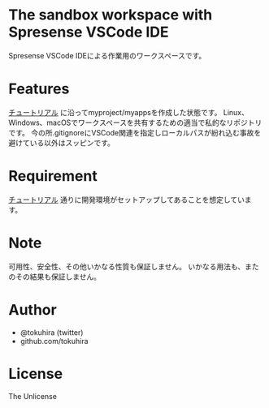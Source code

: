 # The sandbox workspace with Spresense VSCode IDE

Spresense VSCode IDEによる作業用のワークスペースです。

# Features

[チュートリアル](https://developer.sony.com/develop/spresense/docs/sdk_set_up_ide_ja.html)
に沿ってmyproject/myappsを作成した状態です。
Linux、Windows、macOSでワークスペースを共有するための適当で私的なリポジトリです。
今の所.gitignoreにVSCode関連を指定しローカルパスが紛れ込む事故を避けている以外はスッピンです。

# Requirement

[チュートリアル](https://developer.sony.com/develop/spresense/docs/sdk_set_up_ide_ja.html)
通りに開発環境がセットアップしてあることを想定しています。

# Note

可用性、安全性、その他いかなる性質も保証しません。
いかなる用法も、またのその結果も保証しません。

# Author

* @tokuhira (twitter)
* github.com/tokuhira

# License

The Unlicense

